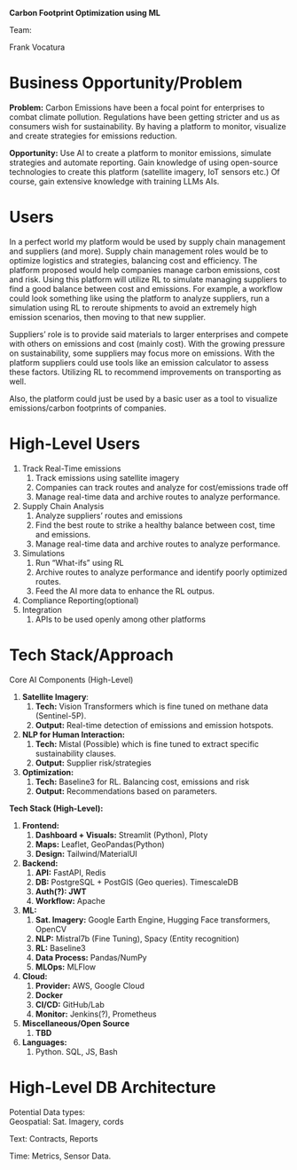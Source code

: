 **Carbon Footprint Optimization using ML**

Team:

Frank Vocatura

# Business Opportunity/Problem

**Problem:** Carbon Emissions have been a focal point for enterprises to combat climate pollution. Regulations have been getting stricter and us as consumers wish for sustainability. By having a platform to monitor, visualize and create strategies for emissions reduction.

**Opportunity:** Use AI to create a platform to monitor emissions, simulate strategies and automate reporting. Gain knowledge of using open-source technologies to create this platform (satellite imagery, IoT sensors etc.) Of course, gain extensive knowledge with training LLMs AIs.

# Users

In a perfect world my platform would be used by supply chain management and suppliers (and more). Supply chain management roles would be to optimize logistics and strategies, balancing cost and efficiency. The platform proposed would help companies manage carbon emissions, cost and risk. Using this platform will utilize RL to simulate managing suppliers to find a good balance between cost and emissions. For example, a workflow could look something like using the platform to analyze suppliers, run a simulation using RL to reroute shipments to avoid an extremely high emission scenarios, then moving to that new supplier.

Suppliers’ role is to provide said materials to larger enterprises and compete with others on emissions and cost (mainly cost). With the growing pressure on sustainability, some suppliers may focus more on emissions. With the platform suppliers could use tools like an emission calculator to assess these factors. Utilizing RL to recommend improvements on transporting as well.

Also, the platform could just be used by a basic user as a tool to visualize emissions/carbon footprints of companies.

# High-Level Users

1. Track Real-Time emissions
    1. Track emissions using satellite imagery
    2. Companies can track routes and analyze for cost/emissions trade off
    3. Manage real-time data and archive routes to analyze performance.
2. Supply Chain Analysis
    1. Analyze suppliers’ routes and emissions
    2. Find the best route to strike a healthy balance between cost, time and emissions.
    3. Manage real-time data and archive routes to analyze performance.
3. Simulations
    1. Run “What-ifs” using RL
    2. Archive routes to analyze performance and identify poorly optimized routes.
    3. Feed the AI more data to enhance the RL outpus.
4. Compliance Reporting(optional)
5. Integration
    1. APIs to be used openly among other platforms

# Tech Stack/Approach

Core AI Components (High-Level)

1. **Satellite Imagery**:
    1. **Tech:** Vision Transformers which is fine tuned on methane data (Sentinel-5P).
    2. **Output:** Real-time detection of emissions and emission hotspots.
2. **NLP for Human Interaction:**
    1. **Tech:** Mistal (Possible) which is fine tuned to extract specific sustainability clauses.
    2. **Output:** Supplier risk/strategies
3. **Optimization:**
    1. **Tech:** Baseline3 for RL. Balancing cost, emissions and risk
    2. **Output:** Recommendations based on parameters.

**Tech Stack (High-Level):**

1. **Frontend:**
    1. **Dashboard + Visuals:** Streamlit (Python), Ploty
    2. **Maps:** Leaflet, GeoPandas(Python)
    3. **Design:** Tailwind/MaterialUI
2. **Backend:**
    1. **API:** FastAPI, Redis
    2. **DB:** PostgreSQL + PostGIS (Geo queries). TimescaleDB
    3. **Auth(?): JWT**
    4. **Workflow:** Apache
3. **ML:**
    1. **Sat. Imagery:** Google Earth Engine, Hugging Face transformers, OpenCV
    2. **NLP:** Mistral7b (Fine Tuning), Spacy (Entity recognition)
    3. **RL:** Baseline3
    4. **Data Process:** Pandas/NumPy
    5. **MLOps:** MLFlow
4. **Cloud:**
    1. **Provider:** AWS, Google Cloud
    2. **Docker**
    3. **CI/CD:** GitHub/Lab
    4. **Monitor:** Jenkins(?), Prometheus
5. **Miscellaneous/Open Source**
    1. **TBD**
6. **Languages:**
    1. Python. SQL, JS, Bash

# High-Level DB Architecture

Potential Data types:  
Geospatial: Sat. Imagery, cords

Text: Contracts, Reports

Time: Metrics, Sensor Data.